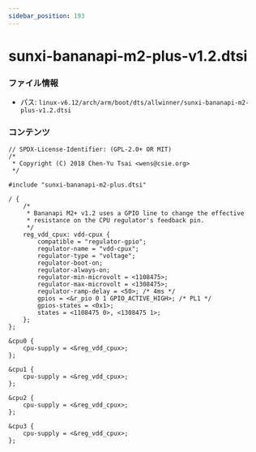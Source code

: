 ```yaml
---
sidebar_position: 193
---
```

# sunxi-bananapi-m2-plus-v1.2.dtsi

### ファイル情報

- パス: `linux-v6.12/arch/arm/boot/dts/allwinner/sunxi-bananapi-m2-plus-v1.2.dtsi`

### コンテンツ

```dtsi
// SPDX-License-Identifier: (GPL-2.0+ OR MIT)
/*
 * Copyright (C) 2018 Chen-Yu Tsai <wens@csie.org>
 */

#include "sunxi-bananapi-m2-plus.dtsi"

/ {
	/*
	 * Bananapi M2+ v1.2 uses a GPIO line to change the effective
	 * resistance on the CPU regulator's feedback pin.
	 */
	reg_vdd_cpux: vdd-cpux {
		compatible = "regulator-gpio";
		regulator-name = "vdd-cpux";
		regulator-type = "voltage";
		regulator-boot-on;
		regulator-always-on;
		regulator-min-microvolt = <1108475>;
		regulator-max-microvolt = <1308475>;
		regulator-ramp-delay = <50>; /* 4ms */
		gpios = <&r_pio 0 1 GPIO_ACTIVE_HIGH>; /* PL1 */
		gpios-states = <0x1>;
		states = <1108475 0>, <1308475 1>;
	};
};

&cpu0 {
	cpu-supply = <&reg_vdd_cpux>;
};

&cpu1 {
	cpu-supply = <&reg_vdd_cpux>;
};

&cpu2 {
	cpu-supply = <&reg_vdd_cpux>;
};

&cpu3 {
	cpu-supply = <&reg_vdd_cpux>;
};

```
